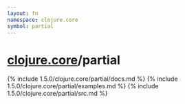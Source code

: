 ```yaml
---
layout: fn
namespace: clojure.core
symbol: partial
---
```


# [clojure.core](../)/partial

{% include 1.5.0/clojure.core/partial/docs.md %}
{% include 1.5.0/clojure.core/partial/examples.md %}
{% include 1.5.0/clojure.core/partial/src.md %}

